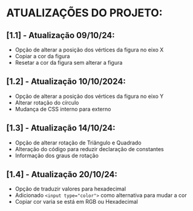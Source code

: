 # ATUALIZAÇÕES DO PROJETO:

## [1.1] - Atualização 09/10/24:

- Opção de alterar a posição dos vértices da figura no eixo X
- Copiar a cor da figura
- Resetar a cor da figura sem alterar a figura

## [1.2] - Atualização 10/10/2024:

- Opção de alterar a posição dos vértices da figura no eixo Y
- Alterar rotação do círculo
- Mudança de CSS interno para externo

## [1.3] - Atualização 14/10/24:

- Opção de alterar rotação de Triângulo e Quadrado
- Alteração do código para reduzir declaração de constantes
- Informação dos graus de rotação

## [1.4] - Atualização 20/10/24:

- Opção de traduzir valores para hexadecimal
- Adicionado ```<input type="color">``` como alternativa para mudar a cor
- Copiar cor varia se está em RGB ou Hexadecimal 
